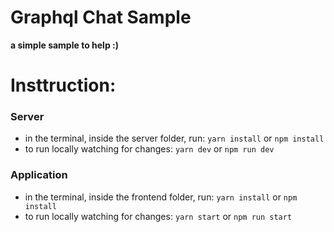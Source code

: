 # Graphql Chat Sample

**a simple sample to help :)**

# Insttruction:

### Server

- in the terminal, inside the server folder, run:
  `yarn install` or `npm install`
- to run locally watching for changes:
  `yarn dev` or `npm run dev`

### Application

- in the terminal, inside the frontend folder, run:
  `yarn install` or `npm install`
- to run locally watching for changes:
  `yarn start` or `npm run start`
